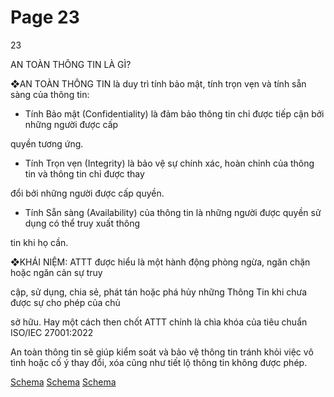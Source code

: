 # Page 23

23

AN TOÀN THÔNG TIN LÀ GÌ?

❖AN TOÀN THÔNG TIN là duy trì tính bảo mật, tính trọn vẹn và tính sẵn sàng của thông tin:

- Tính Bảo mật (Confidentiality) là đảm bảo thông tin chỉ được tiếp cận bởi những người được cấp

quyền tương ứng.

- Tính Trọn vẹn (Integrity) là bảo vệ sự chính xác, hoàn chỉnh của thông tin và thông tin chỉ được thay

đổi bởi những người được cấp quyền.

- Tính Sẵn sàng (Availability) của thông tin là những người được quyền sử dụng có thể truy xuất thông

tin khi họ cần.

❖KHÁI NIỆM:  ATTT được hiểu là một hành động phòng ngừa, ngăn chặn hoặc ngăn cản sự truy

cập, sử dụng, chia sẻ, phát tán hoặc phá hủy những Thông Tin khi chưa được sự cho phép của chủ

sở hữu. Hay một cách then chốt ATTT chính là chìa khóa của tiêu chuẩn ISO/IEC 27001:2022

An toàn thông tin sẽ giúp kiểm soát và bảo vệ thông tin tránh khỏi việc vô tình hoặc cố ý thay đổi, xóa cũng như tiết lộ 
thông tin không được phép.

[Schema](page_23_img_0.png)
[Schema](page_23_img_1.png)
[Schema](page_23_img_2.png)
